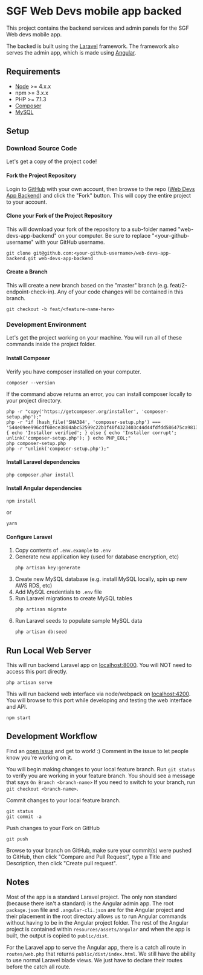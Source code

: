 # SGF Web Devs mobile app backed
This project contains the backend services and admin panels for the SGF Web devs mobile app.

The backed is built using the [Laravel](https://laravel.com/) framework. The framework also serves the admin app, which is made using [Angular](https://angular.io/).

## Requirements
- [Node](https://nodejs.org/en/) >= 4.x.x
- npm >= 3.x.x
- PHP >= 7.1.3
- [Composer](https://getcomposer.org/)
- [MySQL](https://www.mysql.com/)

## Setup

### Download Source Code

Let's get a copy of the project code!

#### Fork the Project Repository

Login to [GitHub](https://github.com/) with your own account, then browse to the repo ([Web Devs App Backend](https://github.com/sgf-web-devs/web-devs-app-backend)) and click the "Fork" button. This will copy the entire project to your account.

#### Clone your Fork of the Project Repository

This will download your fork of the repository to a sub-folder named "web-devs-app-backend" on your computer. Be sure to replace "<your-github-username" with your GitHub username.

```shell
git clone git@github.com:<your-github-username>/web-devs-app-backend.git web-devs-app-backend
```

#### Create a Branch

This will create a new branch based on the "master" branch (e.g. feat/2-endpoint-check-in). Any of your code changes will be contained in this branch.

```shell
git checkout -b feat/<feature-name-here>
```

### Development Environment

Let's get the project working on your machine. You will run all of these commands inside the project folder.

#### Install Composer

Verify you have composer installed on your computer.

```shell
composer --version
```

If the command above returns an error, you can install composer locally to your project directory.

```shell
php -r "copy('https://getcomposer.org/installer', 'composer-setup.php');"
php -r "if (hash_file('SHA384', 'composer-setup.php') === '544e09ee996cdf60ece3804abc52599c22b1f40f4323403c44d44fdfdd586475ca9813a858088ffbc1f233e9b180f061') { echo 'Installer verified'; } else { echo 'Installer corrupt'; unlink('composer-setup.php'); } echo PHP_EOL;"
php composer-setup.php
php -r "unlink('composer-setup.php');"
```

#### Install Laravel dependencies
```shell
php composer.phar install
```

#### Install Angular dependencies
```shell
npm install
```
or
```shell
yarn
```

#### Configure Laravel

1. Copy contents of `.env.example` to `.env`
1. Generate new application key (used for database encryption, etc)
   ```shell
   php artisan key:generate
   ```
1. Create new MySQL database (e.g. install MySQL locally, spin up new AWS RDS, etc)
1. Add MySQL credentials to `.env` file
1. Run Laravel migrations to create MySQL tables
   ```shell
   php artisan migrate
   ```
1. Run Laravel seeds to populate sample MySQL data
   ```shell
   php artisan db:seed
   ```

## Run Local Web Server

This will run backend Laravel app on [localhost:8000](http://localhost:8000). You will NOT need to access this port directly.
```shell
php artisan serve
```

This will run backend web interface via node/webpack on [localhost:4200](http://localhost:4200). You will browse to this port while developing and testing the web interface and API.
```shell
npm start
```

## Development Workflow

Find an [open issue](https://github.com/sgf-web-devs/web-devs-app-backend/issues) and get to work! :) Comment in the issue to let people know you're working on it.

You will begin making changes to your local feature branch. Run ```git status``` to verify you are working in your feature branch. You should see a message that says ```On Branch <branch-name>``` If you need to switch to your branch, run ```git checkout <branch-name>```.

Commit changes to your local feature branch.

```shell
git status
git commit -a
```

Push changes to your Fork on GitHub

```shell
git push
```

Browse to your branch on GitHub, make sure your commit(s) were pushed to GitHub, 
then click "Compare and Pull Request", type a Title and Description, then click "Create pull request".

## Notes
Most of the app is a standard Laravel project. The only non standard (because there isn't a standard) is the Angular admin app. The root `package.json` file and `.angular-cli.json` are for the Angular project and their placement in the root directory allows us to run Angular commands without having to be in the Angular project folder. The rest of the Angular project is contained within `resources/assets/angular` and when the app is built, the output is copied to `public/dist`. 

For the Laravel app to serve the Angular app, there is a catch all route in `routes/web.php` that returns `public/dist/index.html`. We still have the ability to use normal Laravel blade views. We just have to declare their routes before the catch all route.